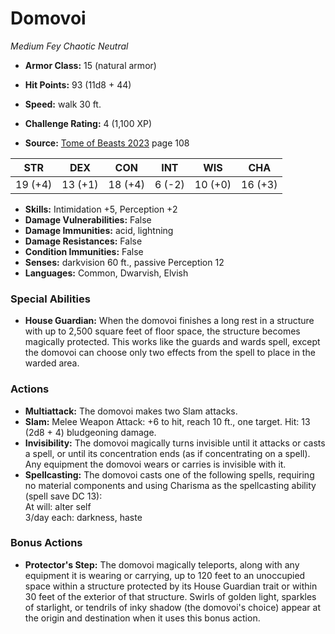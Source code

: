 # Domovoi

*Medium* *Fey* *Chaotic Neutral*

- **Armor Class:** 15 (natural armor)
- **Hit Points:** 93 (11d8 + 44)
- **Speed:** walk 30 ft.

- **Challenge Rating:** 4 (1,100 XP)
- **Source:** [Tome of Beasts 2023](https://koboldpress.com/kpstore/product/tome-of-beasts-1-2023-edition/) page 108

| STR | DEX | CON | INT | WIS | CHA |
| --- | --- | --- | --- | --- | --- |
| 19 (+4) | 13 (+1) | 18 (+4) | 6 (-2) | 10 (+0) | 16 (+3) |

- **Skills:** Intimidation +5, Perception +2
- **Damage Vulnerabilities:** False
- **Damage Immunities:** acid, lightning
- **Damage Resistances:** False
- **Condition Immunities:** False
- **Senses:** darkvision 60 ft., passive Perception 12
- **Languages:** Common, Dwarvish, Elvish

### Special Abilities

- **House Guardian:** When the domovoi finishes a long rest in a structure with up to 2,500 square feet of floor space, the structure becomes magically protected. This works like the guards and wards spell, except the domovoi can choose only two effects from the spell to place in the warded area.

### Actions

- **Multiattack:** The domovoi makes two Slam attacks.
- **Slam:** Melee Weapon Attack: +6 to hit, reach 10 ft., one target. Hit: 13 (2d8 + 4) bludgeoning damage.
- **Invisibility:** The domovoi magically turns invisible until it attacks or casts a spell, or until its concentration ends (as if concentrating on a spell). Any equipment the domovoi wears or carries is invisible with it.
- **Spellcasting:** The domovoi casts one of the following spells, requiring no material components and using Charisma as the spellcasting ability (spell save DC 13):<br>At will: alter self<br>3/day each: darkness, haste

### Bonus Actions

- **Protector's Step:** The domovoi magically teleports, along with any equipment it is wearing or carrying, up to 120 feet to an unoccupied space within a structure protected by its House Guardian trait or within 30 feet of the exterior of that structure. Swirls of golden light, sparkles of starlight, or tendrils of inky shadow (the domovoi's choice) appear at the origin and destination when it uses this bonus action.
